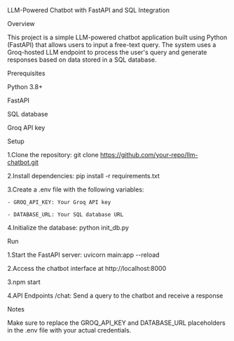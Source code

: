 LLM-Powered Chatbot with FastAPI and SQL Integration

Overview

This project is a simple LLM-powered chatbot application built using Python (FastAPI) that allows users to input a free-text query. 
The system uses a Groq-hosted LLM endpoint to process the user's query and generate responses based on data stored in a SQL database.

Prerequisites

Python 3.8+

FastAPI

SQL database 

Groq API key

Setup

1.Clone the repository: git clone https://github.com/your-repo/llm-chatbot.git

2.Install dependencies: pip install -r requirements.txt

3.Create a .env file with the following variables:

    - GROQ_API_KEY: Your Groq API key
    
    - DATABASE_URL: Your SQL database URL
    
4.Initialize the database: python init_db.py

Run


1.Start the FastAPI server: uvicorn main:app --reload

2.Access the chatbot interface at http://localhost:8000

3.npm start

4.API Endpoints
/chat: Send a query to the chatbot and receive a response

Notes

Make sure to replace the GROQ_API_KEY and DATABASE_URL placeholders in the .env file with your actual credentials.




